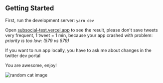 
## Getting Started

First, run the development server:
`yarn dev`

Open [subsocial-test.vercel.app](https://subsocial-test.vercel.app/) to see the result, please don't save tweets very frequent, 1 tweet = 1 min, because your app crashed with problem: *priority is too low: (579 vs 579)*

If you want to run app locally, you have to ask me about changes in the twitter dev portal

You are awesome, enjoy!

![random cat image](https://cataas.com/cat)
